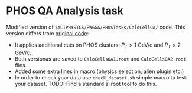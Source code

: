 PHOS QA Analysis task
=====================

Modified version of `$ALIPHYSICS/PWGGA/PHOSTasks/CaloCellQA/` code.
This version differs from [original code](http://git.cern.ch/pubweb/AliPhysics.git/tree/HEAD:/PWGGA/PHOSTasks/CaloCellQA):

* It applies additional cuts on PHOS clusters: $P_{T} > 1$ GeV/c and $P_{T} > 2$ GeV/c.
* Both versionas are saved to `CaloCellsQA1.root` and `CaloCellsQA2.root`  files.
* Added some extra lines in macro (physics selection, alien plugin etc.)
* In order to check your data use `check_dataset.sh` simple macro to test your dataset. TODO: Find a standard aliroot tool to do this.